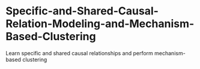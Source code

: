 # Specific-and-Shared-Causal-Relation-Modeling-and-Mechanism-Based-Clustering
Learn specific and shared causal relationships and perform mechanism-based clustering
